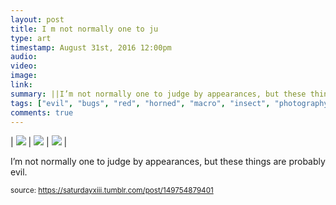 ```yaml
---
layout: post
title: I m not normally one to ju
type: art
timestamp: August 31st, 2016 12:00pm
audio: 
video: 
image: 
link: 
summary: ||I’m not normally one to judge by appearances, but these things are probably evil.
tags: ["evil", "bugs", "red", "horned", "macro", "insect", "photography", "art"]
comments: true
---
```


| <img src="https://saturdayxiii.github.io/media/149754879401_0.jpg"/> | <img src="https://saturdayxiii.github.io/media/149754879401_1.jpg"/> | <img src="https://saturdayxiii.github.io/media/149754879401_2.jpg"/> |

I’m not normally one to judge by appearances, but these things are probably evil.
 
  
<small>source: https://saturdayxiii.tumblr.com/post/149754879401</small>